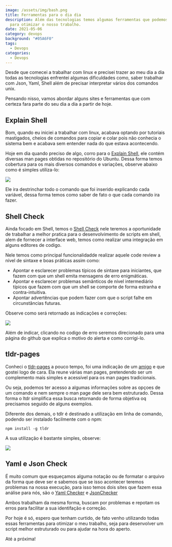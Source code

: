```yaml
---
image: /assets/img/bash.png
title: Ferramentas para o dia dia
description: Além das tecnologias temos algumas ferramentas que podemos utilizar
  para otimizar o nosso trabalho.
date: 2021-05-06
category: devops
background: "#05A6F0"
tags:
  - Devops
categories:
  - Devops
---
```

Desde que comecei a trabalhar com linux e precisei trazer ao meu dia a dia todas as tecnologias enfrentei algumas dificuldades como, saber trabalhar com Json, Yaml, Shell além de precisar interpretar vários dos comandos unix.

Pensando nisso, vamos abordar alguns sites e ferramentas que com certeza fara parte do seu dia a dia a partir de hoje.

## Explain Shell

Bom, quando eu iniciei a trabalhar com linux, acabava optando por tutoriais mastigados, cheios de comandos para copiar e colar pois não conhecia o sistema bem e acabava sem entender nada do que estava acontecendo. 

Hoje em dia quando preciso de algo, corro para o [Explain Shell](https://explainshell.com), ele contém diversas man pages obtidas no repositório do Ubuntu. Dessa forma temos cobertura para os mais diversos comandos e variações, observe abaixo como é simples utiliza-lo:

![](/assets/img/explain.png)

Ele ira destrinchar todo o comando que foi inserido explicando cada variável, dessa forma temos como saber de fato o que cada comando ira fazer.

## Shell Check

Ainda focado em Shell, temos o [Shell Check](https://www.shellcheck.net) nele teremos a oportunidade de trabalhar a melhor pratica para o desenvolvimento de scripts em shell, alem de fornecer a interface web, temos como realizar uma integração em alguns editores de codigo.

Nele temos como principal funcionalidadde realizar aquele code review a nível de sintaxe e boas práticas assim como: 

* Apontar e esclarecer problemas típicos de sintaxe para iniciantes, que fazem com que um shell emita mensagens de erro enigmáticas.
* Apontar e esclarecer problemas semânticos de nível intermediário típicos que fazem com que um shell se comporte de forma estranha e contra-intuitiva.
* Apontar advertências que podem fazer com que o script falhe em circunstâncias futuras.

Observe como será retornado as indicações e correções:

![](https://github.com/koalaman/shellcheck/raw/master/doc/terminal.png)

Além de indicar, clicando no codigo de erro seremos direcionado para uma página do github que explica o motivo do alerta e como corrigi-lo.

## tldr-pages

Conheci o [tldr-pages](https://github.com/tldr-pages/tldr) a pouco tempo, foi uma indicação de um [amigo](https://linkedin.com/in/kelvinsoares) e que gostei logo de cara. Ela reune várias man pages, pretendendo ser um complemento mais simples e acessível para os man pages tradicionais.

Ou seja, podemos ter acesso a algumas informações sobre as opçoes de um comando e nem sempre o man page dele sera bem estruturado. Dessa forma o ltdr simplifica essa busca retornando de forma objetiva oq precisamos seguido de alguns exemplos.

Diferente dos demais, o tdlr é destinado a utilização em linha de comando, podendo ser instalado facilmente com o npm: 

```
npm install -g tldr
```

A sua utilização é bastante simples, observe:

![](/assets/img/tldr.png)

## Yaml e Json Check

É muito comum que esqueçamos alguma notação ou de formatar o arquivo da forma que deve ser e sabemos que se isso acontecer teremos problemas na nossa execução, para isso temos dois sites que fazem essa análise para nós, são o [Yaml Checker](https://yamlchecker.com) e [JsonChecker](https://jsonchecker.com)

Ambos trabalham da mesma forma, buscam por problemas e repotam os erros para facilitar a sua identifação e correção.

Por hoje é só, espero que tenham curtido, de fato venho utilizando todas essas ferramentas para otimizar o meu trabalho, seja para desenvolver um script melhor estruturado ou para ajudar na hora do aperto.

Até a próxima!